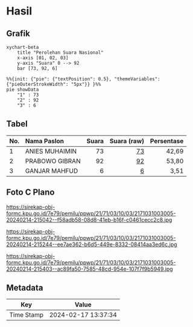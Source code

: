# Hasil

## Grafik

```mermaid
xychart-beta
    title "Perolehan Suara Nasional"
    x-axis [01, 02, 03]
    y-axis "Suara" 0 --> 92
    bar [73, 92, 6]
```

```mermaid
%%{init: {"pie": {"textPosition": 0.5}, "themeVariables": {"pieOuterStrokeWidth": "5px"}} }%%
pie showData
    "1" : 73
    "2" : 92
    "3" : 6
```

## Tabel

| No. | Nama Paslon    | Suara | Suara (raw) | Persentase |
|:--- |:-------------- | -----:| -----------:| ----------:|
| 1   | ANIES MUHAIMIN | 73    | [73][p-1]   | 42,69      |
| 2   | PRABOWO GIBRAN | 92    | [92][p-2]   | 53,80      |
| 3   | GANJAR MAHFUD  | 6     | [6][p-3]    | 3,51       |


[p-1]: https://github.com/gigit-pemilu/pemilu-2024/blob/main/pilpres/hitung-suara/sub/21-kepulauan-riau/sub/71-kota-batam/sub/03-sekupang/sub/1003-tanjung-riau/sub/005-tps/sub/paslon-1.txt
[p-2]: https://github.com/gigit-pemilu/pemilu-2024/blob/main/pilpres/hitung-suara/sub/21-kepulauan-riau/sub/71-kota-batam/sub/03-sekupang/sub/1003-tanjung-riau/sub/005-tps/sub/paslon-2.txt
[p-3]: https://github.com/gigit-pemilu/pemilu-2024/blob/main/pilpres/hitung-suara/sub/21-kepulauan-riau/sub/71-kota-batam/sub/03-sekupang/sub/1003-tanjung-riau/sub/005-tps/sub/paslon-3.txt

## Foto C Plano

https://sirekap-obj-formc.kpu.go.id/7e79/pemilu/ppwp/21/71/03/10/03/2171031003005-20240214-215042--f58adb58-08d8-41eb-b16f-c0461cecc2c8.jpg

https://sirekap-obj-formc.kpu.go.id/7e79/pemilu/ppwp/21/71/03/10/03/2171031003005-20240214-215244--ee7ae362-b6d5-449e-8332-08414aa3ed6c.jpg

https://sirekap-obj-formc.kpu.go.id/7e79/pemilu/ppwp/21/71/03/10/03/2171031003005-20240214-215403--ac89fa50-7585-48cd-954e-107f7f9b5949.jpg


## Metadata

| Key        | Value               |
| ---------- | ------------------- |
| Time Stamp | 2024-02-17 13:37:34 |



